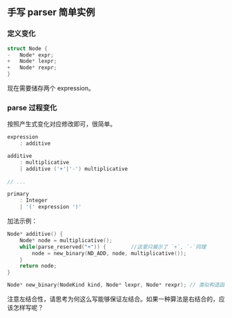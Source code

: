## 手写 parser 简单实例

### 定义变化

```c++
struct Node {
-	Node* expr;
+	Node* lexpr;
+	Node* rexpr;
}
```

现在需要储存两个 expression。

### parse 过程变化

按照产生式变化对应修改即可，很简单。

```c++
expression
    : additive

additive
    : multiplicative
    | additive ('+'|'-') multiplicative
    
// ...

primary
    : Integer
    | '(' expression ')'
```

加法示例：

```c++
Node* additive() {
	Node* node = multiplicative();
	while(parse_reserved("+")) {		//这里只展示了 `+`, `-`同理
		node = new_binary(ND_ADD, node, multiplicative());
	}
    return node;
}

Node* new_binary(NodeKind kind, Node* lexpr, Node* rexpr); // 类似构造函数，简单赋值
```

注意左结合性，请思考为何这么写能够保证左结合。如果一种算法是右结合的，应该怎样写呢？